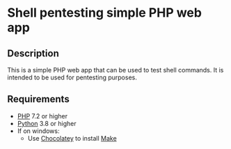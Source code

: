 # Shell pentesting simple PHP web app
[python]: https://www.python.org/downloads/
[php]: https://www.php.net/downloads.php
[make]: https://www.gnu.org/software/make/
[chocolatey]: https://chocolatey.org/install

## Description
This is a simple PHP web app that can be used to test shell commands. It is intended to be used for pentesting purposes.
## Requirements

- [PHP][php] 7.2 or higher
- [Python][python] 3.8 or higher
- If on windows:
    - Use [Chocolatey][chocolatey] to install [Make][make]